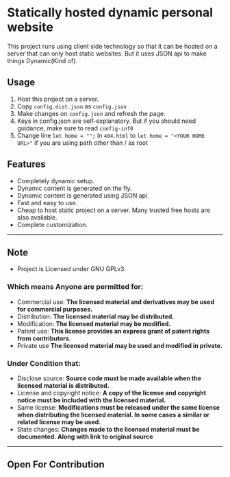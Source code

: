 # Statically hosted dynamic personal website

This project runs using client side technology so that it can be hosted on a server that can only host static websites. But it uses JSON api to make things Dynamic(Kind of). 

## Usage

1. Host this project on a server.
2. Copy `config.dist.json` as `config.json`
3. Make changes on `config.json` and refresh the page.
4. Keys in config.json are self-explanatory. But if you should need guidance, make sure to read `config-inf0`
5. Change line `let home = "";` in `404.html` to `let home = "<YOUR HOME URL>"` if you are using path other than / as root

## Features
* Completely dynamic setup.
* Dynamic content is generated on the fly.
* Dynamic content is generated using JSON api.
* Fast and easy to use.
* Cheap to host static project on a server. Many trusted free hosts are also available.
* Complete customization.

---

## Note
- Project is Licensed under GNU GPLv3.

### Which means Anyone are permitted for:
- Commercial use: **The licensed material and derivatives may be used for commercial purposes.**
- Distribution: **The licensed material may be distributed.**
- Modification: **The licensed material may be modified.**
- Patent use: **This license provides an express grant of patent rights from contributors.**
- Private use **The licensed material may be used and modified in private.**

### Under Condition that:
- Disclose source: **Source code must be made available when the licensed material is distributed.**
- License and copyright notice: **A copy of the license and copyright notice must be included with the licensed material.**
- Same license: **Modifications must be released under the same license when distributing the licensed material. In some cases a similar or related license may be used.**
- State changes: **Changes made to the licensed material must be documented. Along with link to original source**

---
Open For Contribution
---
